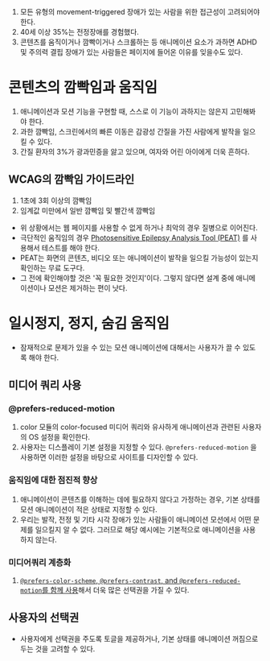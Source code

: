 1. 모든 유형의 movement-triggered 장애가 있는 사람을 위한 접근성이 고려되어야 한다.
2. 40세 이상 35%는 전정장애를 경험했다.
3. 콘텐츠를 움직이거나 깜빡이거나 스크롤하는 등 애니메이션 요소가 과하면 ADHD 및 주의력 결핍 장애가 있는 사람들은 페이지에 들어온 이유를 잊을수도 있다.

# 콘텐츠의 깜빡임과 움직임

1. 애니메이션과 모션 기능을 구현할 때, 스스로 이 기능이 과하지는 않은지 고민해봐야 한다.
2. 과한 깜빡임, 스크린에서의 빠른 이동은 감광성 간질을 가진 사람에게 발작을 일으킬 수 있다.
3. 간질 환자의 3%가 광과민증을 앓고 있으며, 여자와 어린 아이에게 더욱 흔하다.

## WCAG의 깜빡임 가이드라인

1. 1초에 3회 이상의 깜빡임
2. 임계값 미만에서 일반 깜빡임 및 빨간색 깜빡임

- 위 상황에서는 웹 페이지를 사용할 수 없게 하거나 최악의 경우 질병으로 이어진다.
- 극단적인 움직임의 경우 [Photosensitive Epilepsy Analysis Tool (PEAT)](https://trace.umd.edu/peat/) 를 사용해서 테스트를 해야 한다.
- PEAT는 화면의 콘텐츠, 비디오 또는 애니메이션이 발작을 일으킬 가능성이 있는지 확인하는 무료 도구다.
- 그 전에 확인해야할 것은 '꼭 필요한 것인지'이다. 그렇지 않다면 설계 중에 애니메이션이나 모션은 제거하는 편이 낫다.

# 일시정지, 정지, 숨김 움직임

- 잠재적으로 문제가 있을 수 있는 모션 애니메이션에 대해서는 사용자가 끌 수 있도록 해야 한다.

## 미디어 쿼리 사용

### @prefers-reduced-motion

1. color 모듈의 color-focused 미디어 쿼리와 유사하게 애니메이션과 관련된 사용자의 OS 설정을 확인한다.
2. 사용자는 디스플레이 기본 설정을 지정할 수 있다. `@prefers-reduced-motion` 을 사용하면 이러한 설정을 바탕으로 사이트를 디자인할 수 있다.

### 움직임에 대한 점진적 향상

1. 애니메이션이 콘텐츠를 이해하는 데에 필요하지 않다고 가정하는 경우, 기본 상태를 모션 애니메이션이 적은 상태로 지정할 수 있다.
2. 우리는 발작, 전정 및 기타 시각 장애가 있는 사람들이 애니메이션 모션에서 어떤 문제를 일으킬지 알 수 없다. 그러므로 해당 예시에는 기본적으로 애니메이션을 사용하지 않는다.

### 미디어쿼리 계층화

1. [`@prefers-color-scheme`, `@prefers-contrast`, and `@prefers-reduced-motion`를 함께 사용](https://web.dev/learn/accessibility/motion/#layered-media-queries)해서 더욱 많은 선택권을 가질 수 있다.

## 사용자의 선택권

- 사용자에게 선택권을 주도록 토글을 제공하거나, 기본 상태를 애니메이션 꺼짐으로 두는 것을 고려할 수 있다.
